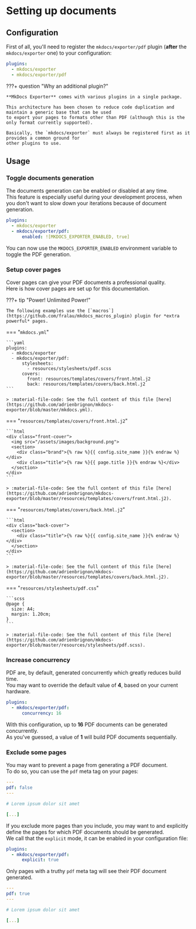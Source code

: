 # Setting up documents

## Configuration

First of all, you'll need to register the `mkdocs/exporter/pdf` plugin (**after** the `mkdocs/exporter` one) to your configuration:

```yaml
plugins:
  - mkdocs/exporter
  - mkdocs/exporter/pdf
```

???+ question "Why an additional plugin?"

    **MkDocs Exporter** comes with various plugins in a single package.
  
    This architecture has been chosen to reduce code duplication and maintain a generic base that can be used
    to export your pages to formats other than PDF (although this is the only format currently supported).

    Basically, the `mkdocs/exporter` must always be registered first as it provides a common ground for
    other plugins to use.

## Usage

### Toggle documents generation

The documents generation can be enabled or disabled at any time.  
This feature is especially useful during your development process, when you don't want to slow down your iterations because of document generation.

```yaml
plugins:
  - mkdocs/exporter
  - mkdocs/exporter/pdf:
      enabled: ![MKDOCS_EXPORTER_ENABLED, true]
```

You can now use the `MKDOCS_EXPORTER_ENABLED` environment variable to toggle the PDF generation.

### Setup cover pages

Cover pages can give your PDF documents a professional quality.  
Here is how cover pages are set up for this documentation.

???+ tip "Power! Unlimited Power!"

    The following examples use the [`macros`](https://github.com/fralau/mkdocs_macros_plugin) plugin for *extra powerful* pages.

<div class="page-break"></div>

=== "`mkdocs.yml`"

    ```yaml
    plugins:
      - mkdocs/exporter
      - mkdocs/exporter/pdf:
          stylesheets:
            - resources/stylesheets/pdf.scss
          covers:
            front: resources/templates/covers/front.html.j2
            back: resources/templates/covers/back.html.j2
    ```

    > :material-file-code: See the full content of this file [here](https://github.com/adrienbrignon/mkdocs-exporter/blob/master/mkdocs.yml).

=== "`resources/templates/covers/front.html.j2`"

    ```html
    <div class="front-cover">
      <img src="/assets/images/background.png">
      <section>
        <div class="brand">{% raw %}{{ config.site_name }}{% endraw %}</div>
        <div class="title">{% raw %}{{ page.title }}{% endraw %}</div>
      </section>
    </div>
    ```

    > :material-file-code: See the full content of this file [here](https://github.com/adrienbrignon/mkdocs-exporter/blob/master/resources/templates/covers/front.html.j2).

=== "`resources/templates/covers/back.html.j2`"

    ```html
    <div class="back-cover">
      <section>
        <div class="title">{% raw %}{{ config.site_name }}{% endraw %}</div>
      </section>
    </div>
    ```

    > :material-file-code: See the full content of this file [here](https://github.com/adrienbrignon/mkdocs-exporter/blob/master/resources/templates/covers/back.html.j2).

=== "`resources/stylesheets/pdf.css`"

    ```scss
    @page {
      size: A4;
      margin: 1.20cm;
    }
    ```

    > :material-file-code: See the full content of this file [here](https://github.com/adrienbrignon/mkdocs-exporter/blob/master/resources/stylesheets/pdf.scss).

### Increase concurrency

PDF are, by default, generated concurrently which greatly reduces build time.  
You may want to override the default value of **4**, based on your current hardware.

```yaml
plugins:
  - mkdocs/exporter/pdf:
      concurrency: 16
```

With this configuration, up to **16** PDF documents can be generated concurrently.  
As you've guessed, a value of **1** will build PDF documents sequentially.

### Exclude some pages

You may want to prevent a page from generating a PDF document.  
To do so, you can use the `pdf` meta tag on your pages:

```yaml
---
pdf: false
---

# Lorem ipsum dolor sit amet

[...]
```

If you exclude more pages than you include, you may want to  and explicitly define the pages for which PDF documents should be generated.  
We call that the `explicit` mode, it can be enabled in your configuration file:

```yaml
plugins:
  - mkdocs/exporter/pdf:
      explicit: true
```

Only pages with a truthy `pdf` meta tag will see their PDF document generated.

```yaml
---
pdf: true
---

# Lorem ipsum dolor sit amet

[...]
```
